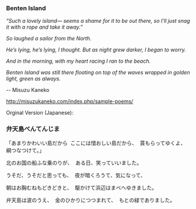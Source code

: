 ### **Benten Island**

 

*“Such a lovely island—
seems a shame for it to be out there,
so I’ll just snag it with a rope
and take it away.”*

 

*So laughed a sailor from the North.*

 

*He’s lying, he’s lying, I thought.
But as night grew darker, I began to worry.*

 

*And in the morning, with my heart racing
I ran to the beach.*

 

*Benten Island was still there
floating on top of the waves
wrapped in golden light, 
green as always.*

-- Misuzu Kaneko

http://misuzukaneko.com/index.php/sample-poems/





Orginal Version (Japanese):

### 弁天島べんてんじま


 

「あまりかわいい島だから 
ここには惜おしい島だから、 
貰もらってゆくよ、綱つなつけて。」  

北のお国の船ふな乗のりが、 
ある日、笑っていいました。  

うそだ、うそだと思っても、 
夜が暗くろうて、気になって、  

朝はお胸むねもどきどきと、 
駆かけて浜辺はまべへゆきました。  

弁天島は波のうえ、 
金のひかりにつつまれて、 
もとの緑でありました。
